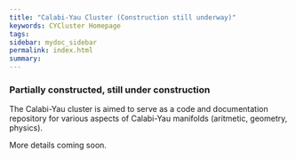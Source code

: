 ```yaml
---
title: "Calabi-Yau Cluster (Construction still underway)"
keywords: CYCluster Homepage
tags: 
sidebar: mydoc_sidebar
permalink: index.html
summary: 
---
```


### Partially constructed, still under construction

The Calabi-Yau cluster is aimed to serve as a code and documentation repository for various aspects of Calabi-Yau manifolds (aritmetic, geometry, physics). 

More details coming soon. 



<!-- ## H1 
Follow these instructions to build the theme.

```
Add blocks like this
```

### H2
#### H3

hello world
Itemize with asterix
* [Link][mydoc_install_jekyll_on_mac]
* [Install Jekyll on Windows][mydoc_install_jekyll_on_windows]

{% include note.html content="If you have just one character of spacing off, Jekyll won't build due to the YAML syntax error. You'll see an error message in your console that says \"Error ... did not find expected key while parsing a block mapping at line 22 column 5. Error: Run jekyll build --trace for more information.\" If you encounter this, it usually refers to incorrect indentation or spacing in the YAML file. See the example mydoc_sidebar.yml file to see where your formatting went wrong." %}

```yaml
topnav: topnav
```
{% include links.html %} -->
